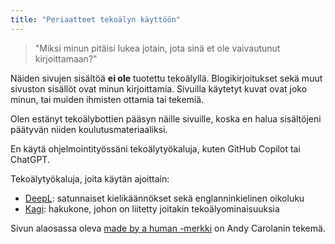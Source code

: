 ```yaml
---
title: "Periaatteet tekoälyn käyttöön"
---
```


> "Miksi minun pitäisi lukea jotain, jota sinä et ole vaivautunut kirjoittamaan?"

Näiden sivujen sisältöä **ei ole** tuotettu tekoälyllä. Blogikirjoitukset sekä muut sivuston sisällöt ovat minun kirjoittamia. Sivuilla käytetyt kuvat ovat joko minun, tai muiden ihmisten ottamia tai tekemiä.

Olen estänyt tekoälybottien pääsyn näille sivuille, koska en halua sisältöjeni päätyvän niiden koulutusmateriaaliksi.

En käytä ohjelmointityössäni tekoälytyökaluja, kuten GitHub Copilot tai ChatGPT.

Tekoälytyökaluja, joita käytän ajoittain:
- [DeepL](https://www.deepl.com): satunnaiset kielikäännökset sekä englanninkielinen oikoluku
- [Kagi](https://kagi.com/): hakukone, johon on liitetty joitakin tekoälyominaisuuksia

Sivun alaosassa oleva [made by a human -merkki](https://ko-fi.com/s/4662b19f61) on Andy Carolanin tekemä.
